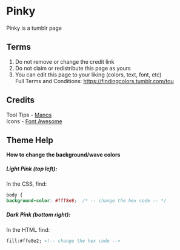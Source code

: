 # Pinky  

Pinky is a tumblr page

## Terms  
1. Do not remove or change the credit link  
2. Do not claim or redistribute this page as yours
3. You can edit this page to your liking (colors, text, font, etc)  
Full Terms and Conditions: https://findingcolors.tumblr.com/tou  

## Credits
Tool Tips - [Manos](https://manos.malihu.gr)  
Icons - [Font Awesome](https://fontawesome.com)  

## Theme Help

**How to change the background/wave colors**  
##### Light Pink *(top left)*:  
In the CSS, find:

```css
body {  
background-color: #fff8e8;  /* -- change the hex code -- */
```

##### Dark Pink *(bottom right)*:
In the HTML find:

```html
fill:#ffe8e2; <!-- change the hex code -->
``` 
